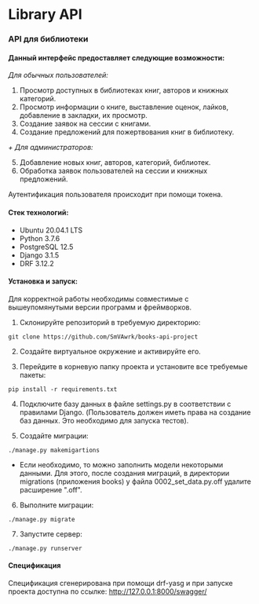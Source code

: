 # Library API

### API для библиотеки

#### Данный интерфейс предоставляет следующие возможности:

_Для обычных пользователей:_

1. Просмотр доступных в библиотеках книг, авторов и книжных категорий.
2. Просмотр информации о книге, выставление оценок, лайков, добавление в закладки, их просмотр.
3. Создание заявок на сессии с книгами.
4. Создание предложений для пожертвования книг в библиотеку.

_+ Для администраторов:_

5. Добавление новых книг, авторов, категорий, библиотек.
6. Обработка заявок пользователей на сессии и книжных предложений.

Аутентификация пользователя происходит при помощи токена.

#### Стек технологий:
+ Ubuntu 20.04.1 LTS
+ Python 3.7.6
+ PostgreSQL 12.5
+ Django 3.1.5
+ DRF 3.12.2

#### Установка и запуск:
Для корректной работы необходимы совместимые с вышеупомянутыми версии программ и фреймворков. 

1. Склонируйте репозиторий в требуемую директорию:

`git clone https://github.com/SmVAwrk/books-api-project`

2. Создайте виртуальное окружение и активируйте его.

3. Перейдите в корневую папку проекта и установите все требуемые пакеты:

`pip install -r requirements.txt`

4. Подключите базу данных в файле settings.py в соответствии с правилами Django. (Пользователь должен иметь права на создание баз данных. 
   Это необходимо для запуска тестов).

5. Создайте миграции:

`./manage.py makemigartions`

+ Если необходимо, то можно заполнить модели некоторыми данными. Для этого, после создания миграций, 
  в директории migrations (приложения books) у файла 0002_set_data.py.off удалите расширение ".off".

6. Выполните миграции:

`./manage.py migrate`

7. Запустите сервер:

`./manage.py runserver`

#### Спецификация
Спецификация сгенерирована при помощи drf-yasg и при запуске проекта доступна по ссылке:
http://127.0.0.1:8000/swagger/
